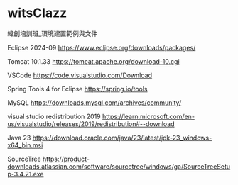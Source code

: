 # witsClazz
緯創培訓班_環境建置範例與文件

Eclipse 2024-09
https://www.eclipse.org/downloads/packages/

Tomcat 10.1.33
https://tomcat.apache.org/download-10.cgi

VSCode
https://code.visualstudio.com/Download

Spring Tools 4 for Eclipse
https://spring.io/tools

MySQL
https://downloads.mysql.com/archives/community/

visual studio redistribution  2019
https://learn.microsoft.com/en-us/visualstudio/releases/2019/redistribution#--download

Java 23
https://download.oracle.com/java/23/latest/jdk-23_windows-x64_bin.msi

SourceTree
https://product-downloads.atlassian.com/software/sourcetree/windows/ga/SourceTreeSetup-3.4.21.exe